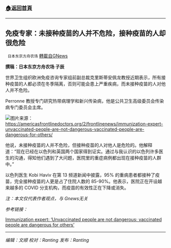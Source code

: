 ###  [:house:返回首頁](https://github.com/ourhimalayas/txt)
---


## 免疫专家：未接种疫苗的人并不危险，接种疫苗的人却很危险
` 日本东京方舟农场` [轉載自GNews](https://gnews.org/zh-hans/1619599/)

**撰稿：日本东京方舟农场 子辰**

世界卫生组织欧洲免疫咨询专家组前副总裁克里斯蒂安佩龙教授近期表示，所有接种疫苗的人都必须在冬季隔离，否则可能会患上严重疾病，而未接种疫苗的人对他人并不危险。

Perronne 教授专门研究热带病理学和新兴传染病，他是公共卫生高级委员会传染病专门委员会主席。

![](https://assets.gnews.org/wp-content/uploads/2021/10/crr.png)图片来源：https://americasfrontlinedoctors.org/2/frontlinenews/immunization-expert-unvaccinated-people-are-not-dangerous-vaccinated-people-are-dangerous-for-others/

他说，未接种疫苗的人并不危险，但接种疫苗的人对他人是危险的。他解释道：“现在已经在以色列和英国两个国家得到证实。通过与我认识的以色列许多医生的沟通，得知他们遇到了大问题，医院里的重症病例都出现在接种疫苗的人群中。”

以色列医生 Kobi Haviv 在第 13 频道新闻中披露，95% 的重病患者都接种了疫苗，完全接种疫苗的人更是占了住院人数的 85-90%。他表示，医院正在开设越来越多的 COVID 分支机构，而疫苗的有效性正在下降或消失。

*注：本文仅代表作者观点，与 Gnews无关*

*参考链接：*

[Immunization expert: ‘Unvaccinated people are not dangerous; vaccinated people are dangerous for others’](https://americasfrontlinedoctors.org/2/frontlinenews/immunization-expert-unvaccinated-people-are-not-dangerous-vaccinated-people-are-dangerous-for-others/)

* * *

*编辑：文顺 校对：Ranting 发布：Ranting*
